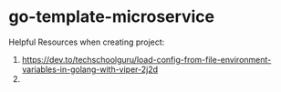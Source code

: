 # go-template-microservice


Helpful Resources when creating project: 
1. https://dev.to/techschoolguru/load-config-from-file-environment-variables-in-golang-with-viper-2j2d 
2. 